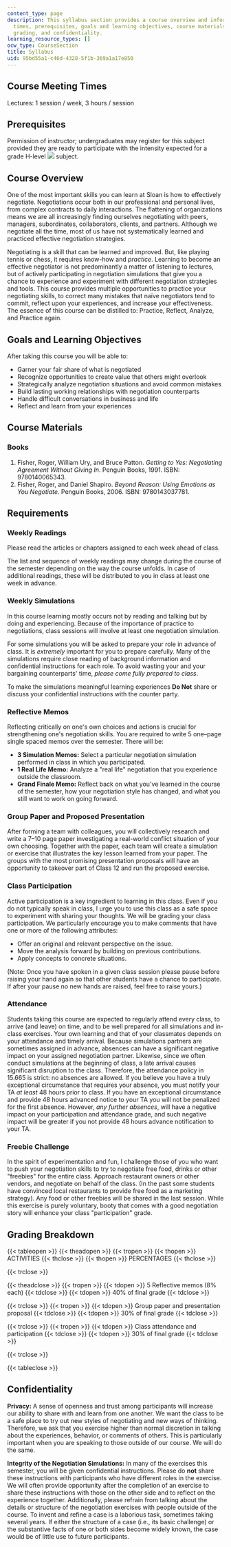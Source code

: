 ```yaml
---
content_type: page
description: This syllabus section provides a course overview and information on meeting
  times, prerequisites, goals and learning objectives, course materials, requirements,
  grading, and confidentiality.
learning_resource_types: []
ocw_type: CourseSection
title: Syllabus
uid: 95bd55a1-c46d-4328-5f1b-369a1a17e850
---
```


Course Meeting Times
--------------------

Lectures: 1 session / week, 3 hours / session

Prerequisites
-------------

Permission of instructor; undergraduates may register for this subject provided they are ready to participate with the intensity expected for a grade H-level ![](/images/educator/icon-question-hlevel.png) subject.

Course Overview
---------------

One of the most important skills you can learn at Sloan is how to effectively negotiate. Negotiations occur both in our professional and personal lives, from complex contracts to daily interactions. The flattening of organizations means we are all increasingly finding ourselves negotiating with peers, managers, subordinates, collaborators, clients, and partners. Although we negotiate all the time, most of us have not systematically learned and practiced effective negotiation strategies.

Negotiating is a skill that can be learned and improved. But, like playing tennis or chess, it requires know-how and _practice_. Learning to become an effective negotiator is not predominantly a matter of listening to lectures, but of actively participating in negotiation simulations that give you a chance to experience and experiment with different negotiation strategies and tools. This course provides multiple opportunities to practice your negotiating skills, to correct many mistakes that naïve negotiators tend to commit, reflect upon your experiences, and increase your effectiveness. The essence of this course can be distilled to: Practice, Reflect, Analyze, and Practice again.

Goals and Learning Objectives
-----------------------------

After taking this course you will be able to:

*   Garner your fair share of what is negotiated
*   Recognize opportunities to create value that others might overlook
*   Strategically analyze negotiation situations and avoid common mistakes
*   Build lasting working relationships with negotiation counterparts
*   Handle difficult conversations in business and life
*   Reflect and learn from your experiences

Course Materials
----------------

### Books

1.  Fisher, Roger, William Ury, and Bruce Patton. _Getting to Yes: Negotiating Agreement Without Giving In_. Penguin Books, 1991. ISBN: 9780140065343.
2.  Fisher, Roger, and Daniel Shapiro. _Beyond Reason: Using Emotions as You Negotiate._ Penguin Books, 2006. ISBN: 9780143037781.

Requirements
------------

### Weekly Readings

Please read the articles or chapters assigned to each week ahead of class.

The list and sequence of weekly readings may change during the course of the semester depending on the way the course unfolds. In case of additional readings, these will be distributed to you in class at least one week in advance.

### Weekly Simulations

In this course learning mostly occurs not by reading and talking but by doing and experiencing. Because of the importance of practice to negotiations, class sessions will involve at least one negotiation simulation.

For some simulations you will be asked to prepare your role in advance of class. It is _extremely_ important for you to prepare carefully. Many of the simulations require close reading of background information and confidential instructions for each role. To avoid wasting your and your bargaining counterparts' time, _please come fully prepared to class_.

To make the simulations meaningful learning experiences **Do Not** share or discuss your confidential instructions with the counter party.

### Reflective Memos

Reflecting critically on one's own choices and actions is crucial for strengthening one's negotiation skills. You are required to write 5 one–page single spaced memos over the semester. There will be:

*   **3 Simulation Memos:** Select a particular negotiation simulation performed in class in which you participated.
*   **1 Real Life Memo:** Analyze a "real life" negotiation that you experience outside the classroom.
*   **Grand Finale Memo:** Reflect back on what you've learned in the course of the semester, how your negotiation style has changed, and what you still want to work on going forward.

### Group Paper and Proposed Presentation

After forming a team with colleagues, you will collectively research and write a 7–10 page paper investigating a real-world conflict situation of your own choosing. Together with the paper, each team will create a simulation or exercise that illustrates the key lesson learned from your paper. The groups with the most promising presentation proposals will have an opportunity to takeover part of Class 12 and run the proposed exercise.

### Class Participation

Active participation is a key ingredient to learning in this class. Even if you do not typically speak in class, I urge you to use this class as a safe space to experiment with sharing your thoughts. We will be grading your class participation. We particularly encourage you to make comments that have one or more of the following attributes:

*   Offer an original and relevant perspective on the issue.
*   Move the analysis forward by building on previous contributions.
*   Apply concepts to concrete situations.

(Note: Once you have spoken in a given class session please pause before raising your hand again so that other students have a chance to participate. If after your pause no new hands are raised, feel free to raise yours.)

### Attendance

Students taking this course are expected to regularly attend every class, to arrive (and leave) on time, and to be well prepared for all simulations and in-class exercises. Your own learning and that of your classmates depends on your attendance and timely arrival. Because simulations partners are sometimes assigned in advance, absences can have a significant negative impact on your assigned negotiation partner. Likewise, since we often conduct simulations at the beginning of class, a late arrival causes significant disruption to the class. Therefore, the attendance policy in 15.665 is strict: no absences are allowed. If you believe you have a truly exceptional circumstance that requires your absence, you must notify your TA _at least_ 48 hours prior to class. If you have an exceptional circumstance and provide 48 hours advanced notice to your TA you will not be penalized for the first absence. However, _any further absences_, will have a negative impact on your participation and attendance grade, and such negative impact will be greater if you not provide 48 hours advance notification to your TA.

### Freebie Challenge

In the spirit of experimentation and fun, I challenge those of you who want to push your negotiation skills to try to negotiate free food, drinks or other "freebies" for the entire class. Approach restaurant owners or other vendors, and negotiate on behalf of the class. (In the past some students have convinced local restaurants to provide free food as a marketing strategy). Any food or other freebies will be shared in the last session. While this exercise is purely voluntary, booty that comes with a good negotiation story will enhance your class "participation" grade.

Grading Breakdown
-----------------

{{< tableopen >}}
{{< theadopen >}}
{{< tropen >}}
{{< thopen >}}
ACTIVITIES
{{< thclose >}}
{{< thopen >}}
PERCENTAGES
{{< thclose >}}

{{< trclose >}}

{{< theadclose >}}
{{< tropen >}}
{{< tdopen >}}
5 Reflective memos (8% each)
{{< tdclose >}}
{{< tdopen >}}
40% of final grade
{{< tdclose >}}

{{< trclose >}}
{{< tropen >}}
{{< tdopen >}}
Group paper and presentation proposal
{{< tdclose >}}
{{< tdopen >}}
30% of final grade
{{< tdclose >}}

{{< trclose >}}
{{< tropen >}}
{{< tdopen >}}
Class attendance and participation
{{< tdclose >}}
{{< tdopen >}}
30% of final grade
{{< tdclose >}}

{{< trclose >}}

{{< tableclose >}}

Confidentiality
---------------

**Privacy:** A sense of openness and trust among participants will increase our ability to share with and learn from one another. We want the class to be a safe place to try out new styles of negotiating and new ways of thinking. Therefore, we ask that you exercise higher than normal discretion in talking about the experiences, behavior, or comments of others. This is particularly important when you are speaking to those outside of our course. We will do the same.

**Integrity of the Negotiation Simulations:** In many of the exercises this semester, you will be given confidential instructions. Please do **not** share these instructions with participants who have different roles in the exercise. We will often provide opportunity after the completion of an exercise to share these instructions with those on the other side and to reflect on the experience together. Additionally, please refrain from talking about the details or structure of the negotiation exercises with people outside of the course. To invent and refine a case is a laborious task, sometimes taking several years. If either the structure of a case (i.e., its basic challenge) or the substantive facts of one or both sides become widely known, the case would be of little use to future participants.
